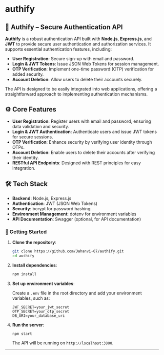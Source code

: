 # authify

## 🔐 Authify – Secure Authentication API

**Authify** is a robust authentication API built with **Node.js**, **Express.js**, and **JWT** to provide secure user authentication and authorization services. It supports essential authentication features, including:

* **User Registration**: Secure sign-up with email and password.
* **Login & JWT Tokens**: Issue JSON Web Tokens for session management.
* **OTP Verification**: Implement one-time password (OTP) verification for added security.
* **Account Deletion**: Allow users to delete their accounts securely.

The API is designed to be easily integrated into web applications, offering a straightforward approach to implementing authentication mechanisms.


## ⚙️ Core Features

* **User Registration**: Register users with email and password, ensuring data validation and security.
* **Login & JWT Authentication**: Authenticate users and issue JWT tokens for secure sessions.
* **OTP Verification**: Enhance security by verifying user identity through OTPs.
* **Account Deletion**: Enable users to delete their accounts after verifying their identity.
* **RESTful API Endpoints**: Designed with REST principles for easy integration.


## 🛠️ Tech Stack

* **Backend**: Node.js, Express.js
* **Authentication**: JWT (JSON Web Tokens)
* **Security**: bcrypt for password hashing
* **Environment Management**: dotenv for environment variables
* **API Documentation**: Swagger (optional, for API documentation)


### 🚀 Getting Started

1. **Clone the repository**:

   ```bash
   git clone https://github.com/Jahanvi-07/authify.git
   cd authify
   ```

2. **Install dependencies**:

   ```bash
   npm install
   ```

3. **Set up environment variables**:

   Create a `.env` file in the root directory and add your environment variables, such as:

   ```plaintext
   JWT_SECRET=your_jwt_secret
   OTP_SECRET=your_otp_secret
   DB_URI=your_database_uri
   ```

4. **Run the server**:

   ```bash
   npm start
   ```

   The API will be running on `http://localhost:3000`.

---




